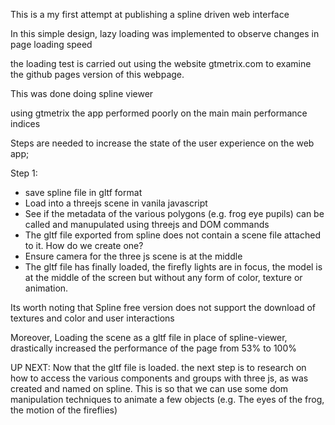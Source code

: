 This is a my first attempt at publishing a spline driven web interface

In this simple design, lazy loading was implemented to observe changes in page loading speed

the loading test is carried out using the website gtmetrix.com to examine the github pages version of this webpage.

This was done doing spline viewer

using gtmetrix the app performed poorly on the main main performance indices

Steps are needed to increase the state of the user experience on the web app;

Step 1:

- save spline file in gltf format
- Load into a threejs scene in vanila javascript
- See if the metadata of the various polygons (e.g. frog eye pupils) can be called and manupulated using threejs and DOM commands
- The gltf file exported from spline does not contain a scene file attached to it. How do we create one?
- Ensure camera for the three js scene is at the middle
- The gltf file has finally loaded, the firefly lights are in focus, the model is at the middle of the screen but without any form of color, texture or animation.

Its worth noting that Spline free version does not support the download of textures and color and user interactions

Moreover, Loading the scene as a gltf file in place of spline-viewer, drastically increased the performance of the page from 53% to 100%

UP NEXT:
Now that the gltf file is loaded. the next step is to research on how to access the various components and groups with three js, as was created and named on spline. This is so that we can use some dom manipulation techniques to animate a few objects (e.g. The eyes of the frog, the motion of the fireflies)
